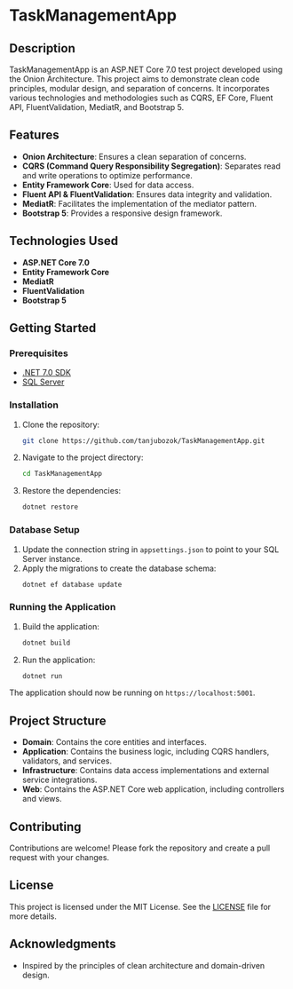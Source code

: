 # TaskManagementApp

## Description

TaskManagementApp is an ASP.NET Core 7.0 test project developed using the Onion Architecture. This project aims to demonstrate clean code principles, modular design, and separation of concerns. It incorporates various technologies and methodologies such as CQRS, EF Core, Fluent API, FluentValidation, MediatR, and Bootstrap 5.

## Features

- **Onion Architecture**: Ensures a clean separation of concerns.
- **CQRS (Command Query Responsibility Segregation)**: Separates read and write operations to optimize performance.
- **Entity Framework Core**: Used for data access.
- **Fluent API & FluentValidation**: Ensures data integrity and validation.
- **MediatR**: Facilitates the implementation of the mediator pattern.
- **Bootstrap 5**: Provides a responsive design framework.

## Technologies Used

- **ASP.NET Core 7.0**
- **Entity Framework Core**
- **MediatR**
- **FluentValidation**
- **Bootstrap 5**

## Getting Started

### Prerequisites

- [.NET 7.0 SDK](https://dotnet.microsoft.com/download/dotnet/7.0)
- [SQL Server](https://www.microsoft.com/en-us/sql-server/sql-server-downloads)

### Installation

1. Clone the repository:
   ```bash
   git clone https://github.com/tanjubozok/TaskManagementApp.git
   ```
2. Navigate to the project directory:
   ```bash
   cd TaskManagementApp
   ```
3. Restore the dependencies:
   ```bash
   dotnet restore
   ```

### Database Setup

1. Update the connection string in `appsettings.json` to point to your SQL Server instance.
2. Apply the migrations to create the database schema:
   ```bash
   dotnet ef database update
   ```

### Running the Application

1. Build the application:
   ```bash
   dotnet build
   ```
2. Run the application:
   ```bash
   dotnet run
   ```

The application should now be running on `https://localhost:5001`.

## Project Structure

- **Domain**: Contains the core entities and interfaces.
- **Application**: Contains the business logic, including CQRS handlers, validators, and services.
- **Infrastructure**: Contains data access implementations and external service integrations.
- **Web**: Contains the ASP.NET Core web application, including controllers and views.

## Contributing

Contributions are welcome! Please fork the repository and create a pull request with your changes.

## License

This project is licensed under the MIT License. See the [LICENSE](LICENSE) file for more details.

## Acknowledgments

- Inspired by the principles of clean architecture and domain-driven design.
